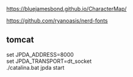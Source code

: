 https://bluejamesbond.github.io/CharacterMap/

https://github.com/ryanoasis/nerd-fonts

## **tomcat**
set JPDA_ADDRESS=8000  
set JPDA_TRANSPORT=dt_socket  
./catalina.bat jpda start  
